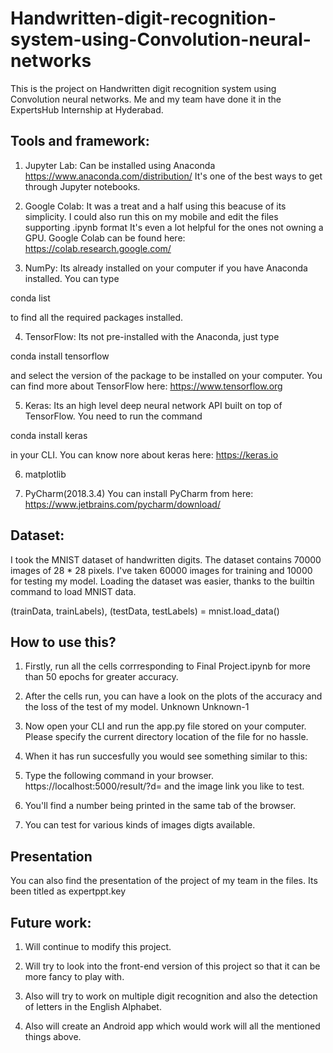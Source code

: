 # Handwritten-digit-recognition-system-using-Convolution-neural-networks

This is the project on Handwritten digit recognition system using Convolution neural networks. Me and my team have done it in the ExpertsHub Internship at Hyderabad.

## Tools and framework:

1. Jupyter Lab: Can be installed using Anaconda https://www.anaconda.com/distribution/ It's one of the best ways to get through Jupyter notebooks.

2. Google Colab: It was a treat and a half using this beacuse of its simplicity. I could also run this on my mobile and edit the files supporting .ipynb format It's even a lot helpful for the ones not owning a GPU. Google Colab can be found here: https://colab.research.google.com/

3. NumPy: Its already installed on your computer if you have Anaconda installed. You can type

conda list 

to find all the required packages installed.

4. TensorFlow: Its not pre-installed with the Anaconda, just type

conda install tensorflow 

and select the version of the package to be installed on your computer. You can find more about TensorFlow here: https://www.tensorflow.org

5. Keras: Its an high level deep neural network API built on top of TensorFlow. You need to run the command

conda install keras 

in your CLI. You can know nore about keras here: https://keras.io

6. matplotlib

7. PyCharm(2018.3.4) You can install PyCharm from here: https://www.jetbrains.com/pycharm/download/

## Dataset:

I took the MNIST dataset of handwritten digits. The dataset contains 70000 images of 28 * 28 pixels. I've taken 60000 images for training and 10000 for testing my model. Loading the dataset was easier, thanks to the builtin command to load MNIST data.

(trainData, trainLabels), (testData, testLabels) = mnist.load_data()

## How to use this?

1. Firstly, run all the cells corrresponding to Final Project.ipynb for more than 50 epochs for greater accuracy.

2. After the cells run, you can have a look on the plots of the accuracy and the loss of the test of my model. Unknown Unknown-1

3. Now open your CLI and run the app.py file stored on your computer. Please specify the current directory location of the file for no hassle.

4. When it has run succesfully you would see something similar to this:


5. Type the following command in your browser.
https://localhost:5000/result/?d= and the image link you like to test.

6. You'll find a number being printed in the same tab of the browser.

7. You can test for various kinds of images digts available.

## Presentation

You can also find the presentation of the project of my team in the files. Its been titled as expertppt.key

## Future work:

1. Will continue to modify this project.

2. Will try to look into the front-end version of this project so that it can be more fancy to play with.

3. Also will try to work on multiple digit recognition and also the detection of letters in the English Alphabet.

4. Also will create an Android app which would work will all the mentioned things above.
